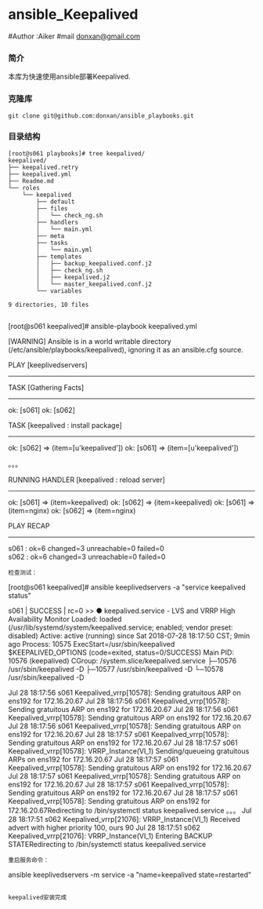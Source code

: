 # ansible_Keepalived
#Author :Aiker
#mail donxan@gmail.com
### 简介
本库为快速使用ansible部署Keepalived.
### 克隆库
```
git clone git@github.com:donxan/ansible_playbooks.git
```
### 目录结构
```
[root@s061 playbooks]# tree keepalived/
keepalived/
├── keepalived.retry
├── keepalived.yml
├── Readme.md
└── roles
    └── keepalived
        ├── default
        ├── files
        │   └── check_ng.sh
        ├── handlers
        │   └── main.yml
        ├── meta
        ├── tasks
        │   └── main.yml
        ├── templates
        │   ├── backup_keepalived.conf.j2
        │   ├── check_ng.sh
        │   ├── keepalived.j2
        │   └── master_keepalived.conf.j2
        └── variables

9 directories, 10 files
```
```
```
[root@s061 keepalived]# ansible-playbook keepalived.yml 



 [WARNING] Ansible is in a world writable directory (/etc/ansible/playbooks/keepalived), ignoring it as an ansible.cfg source.

PLAY [keeplivedservers]
*************************************************************************************************

TASK [Gathering Facts] 
**************************************************************************************************
ok: [s061]
ok: [s062]

TASK [keepalived : install package]
*************************************************************************************
ok: [s062] => (item=[u'keepalived'])
ok: [s061] => (item=[u'keepalived'])

。。。

RUNNING HANDLER [keepalived : reload server]
****************************************************************************
ok: [s061] => (item=keepalived)
ok: [s062] => (item=keepalived)
ok: [s061] => (item=nginx)
ok: [s062] => (item=nginx)

PLAY RECAP 
**************************************************************************************************************

s061                       : ok=6    changed=3    unreachable=0    failed=0   
s062                       : ok=6    changed=3    unreachable=0    failed=0   

```
检查测试：

```
[root@s061 keepalived]# ansible keeplivedservers -a "service keepalived status"

s061 | SUCCESS | rc=0 >>
● keepalived.service - LVS and VRRP High Availability Monitor
   Loaded: loaded (/usr/lib/systemd/system/keepalived.service; enabled; vendor preset: disabled)
   Active: active (running) since Sat 2018-07-28 18:17:50 CST; 9min ago
  Process: 10575 ExecStart=/usr/sbin/keepalived $KEEPALIVED_OPTIONS (code=exited, status=0/SUCCESS)
 Main PID: 10576 (keepalived)
   CGroup: /system.slice/keepalived.service
           ├─10576 /usr/sbin/keepalived -D
           ├─10577 /usr/sbin/keepalived -D
           └─10578 /usr/sbin/keepalived -D

Jul 28 18:17:56 s061 Keepalived_vrrp[10578]: Sending gratuitous ARP on ens192 for 172.16.20.67
Jul 28 18:17:56 s061 Keepalived_vrrp[10578]: Sending gratuitous ARP on ens192 for 172.16.20.67
Jul 28 18:17:56 s061 Keepalived_vrrp[10578]: Sending gratuitous ARP on ens192 for 172.16.20.67
Jul 28 18:17:56 s061 Keepalived_vrrp[10578]: Sending gratuitous ARP on ens192 for 172.16.20.67
Jul 28 18:17:57 s061 Keepalived_vrrp[10578]: Sending gratuitous ARP on ens192 for 172.16.20.67
Jul 28 18:17:57 s061 Keepalived_vrrp[10578]: VRRP_Instance(VI_1) Sending/queueing gratuitous ARPs on ens192 for 172.16.20.67
Jul 28 18:17:57 s061 Keepalived_vrrp[10578]: Sending gratuitous ARP on ens192 for 172.16.20.67
Jul 28 18:17:57 s061 Keepalived_vrrp[10578]: Sending gratuitous ARP on ens192 for 172.16.20.67
Jul 28 18:17:57 s061 Keepalived_vrrp[10578]: Sending gratuitous ARP on ens192 for 172.16.20.67
Jul 28 18:17:57 s061 Keepalived_vrrp[10578]: Sending gratuitous ARP on ens192 for 172.16.20.67Redirecting to /bin/systemctl status  keepalived.service
。。。
Jul 28 18:17:51 s062 Keepalived_vrrp[21076]: VRRP_Instance(VI_1) Received advert with higher priority 100, ours 90
Jul 28 18:17:51 s062 Keepalived_vrrp[21076]: VRRP_Instance(VI_1) Entering BACKUP STATERedirecting to /bin/systemctl status  keepalived.service
```
重启服务命令：

```
ansible keeplivedservers -m service -a "name=keepalived state=restarted"
```

keepalived安装完成
```

